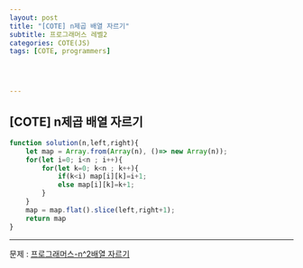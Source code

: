 ```yaml
---
layout: post
title: "[COTE] n제곱 배열 자르기"
subtitle: 프로그래머스 레벨2
categories: COTE(JS)
tags: [COTE, programmers]




---
```



## [COTE] n제곱 배열 자르기

```javascript
function solution(n,left,right){
    let map = Array.from(Array(n), ()=> new Array(n));
    for(let i=0; i<n ; i++){
        for(let k=0; k<n ; k++){
            if(k<i) map[i][k]=i+1;
            else map[i][k]=k+1;
        }
    }
    map = map.flat().slice(left,right+1);
    return map
}
```

---

문제 : [프로그래머스-n^2배열 자르기](https://programmers.co.kr/learn/courses/30/lessons/87390)